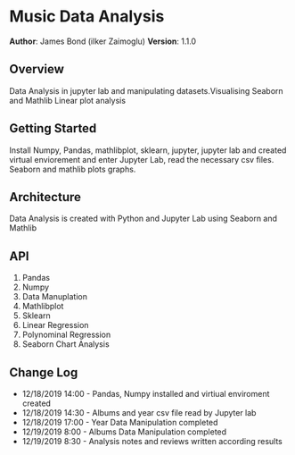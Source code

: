 # Music Data Analysis

**Author**: James Bond (ilker Zaimoglu)
**Version**: 1.1.0

## Overview
Data Analysis in jupyter lab and manipulating datasets.Visualising Seaborn and Mathlib Linear plot analysis


## Getting Started
Install Numpy, Pandas, mathlibplot, sklearn, jupyter, jupyter lab and created virtual enviorement and enter Jupyter Lab, read the necessary csv files. Seaborn and mathlib plots graphs.



## Architecture
Data Analysis is created with Python and Jupyter Lab using Seaborn and Mathlib

## API
1. Pandas
2. Numpy
3. Data Manuplation
4. Mathlibplot
5. Sklearn
6. Linear Regression
7. Polynominal Regression 
8. Seaborn Chart Analysis


## Change Log

* 12/18/2019 14:00 - Pandas, Numpy installed and virtiual enviroment created
* 12/18/2019 14:30 - Albums and year csv file read by Jupyter lab
* 12/18/2019 17:00 - Year Data Manipulation completed
* 12/19/2019 8:00 - Albums Data Manipulation completed
* 12/19/2019 8:30 - Analysis notes and reviews written according results

